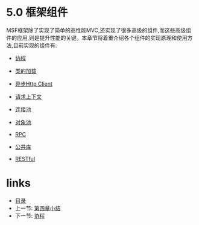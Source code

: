# 5.0 框架组件

MSF框架除了实现了简单的高性能MVC,还实现了很多高级的组件,而这些高级组件的应用,则是提升性能的关键。本章节将着重介绍各个组件的实现原理和使用方法,目前实现的组件有:

- [协程](<05.1.md>)

- [类的加载](<05.2.md>)

- [异步Http Client](<05.3.md>)

- [请求上下文](<05.4.md>)

- [连接池](<05.5.md>)

- [对象池](<05.6.md>)

- [RPC](<05.7.md>)

- [公共库](<05.8.md>)

- [RESTful](<05.9.md>)

# links
  * [目录](<preface.md>)
  * 上一节: [第四章小结](<04.8.md>)
  * 下一节: [协程](<05.1.md>)